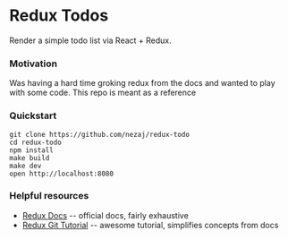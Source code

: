 # Redux Todos
Render a simple todo list via React + Redux.

### Motivation
Was having a hard time groking redux from the docs and wanted to play with some code.
This repo is meant as a reference

### Quickstart
```
git clone https://github.com/nezaj/redux-todo
cd redux-todo
npm install
make build
make dev
open http://localhost:8080
```

### Helpful resources
* [Redux Docs][Docs] -- official docs, fairly exhaustive
* [Redux Git Tutorial][Tutorial] -- awesome tutorial, simplifies concepts from docs

[Docs]: http://rackt.github.io/redux/
[Tutorial]: https://github.com/happypoulp/redux-tutorial

